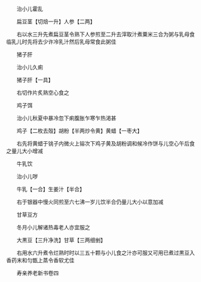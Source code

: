 <!-- { "loadSidebar": true } -->
　　治小儿霍乱

　　扁豆茎【切焙一升】人参【二两】

　　右以水三升先煮扁豆茎令熟下人参煎至二升去滓取汁煮粟米三合为粥与乳母食临乳儿时先将去少许冷乳汁然后乳母常食此粥佳

　　猪子肝

　　治小儿久痢

　　猪子肝【一具】

　　右切作片炙熟空心食之

　　鸡子饵

　　治小儿秋夏中暴冷忽下痢腹胀乍寒乍热渇甚

　　鸡子【二枚去殻】胡粉【半两炒令黄】黄蜡【一枣大】

　　右先将黄蜡于铫子内微火上镕次下鸡子黄及胡粉调和候冷作饼与儿空心午后食之量儿大小增减

　　牛乳饮

　　治小儿哕

　　牛乳【一合】生姜汁【半合】

　　右于银器中慢火同煎至六七沸一岁儿饮半合仍量儿大小以意加减

　　甘草豆方

　　冬月小儿解诸热毒老人亦宜服之

　　大黒豆【三升净洗】甘草【三两细剉】

　　右用水六升煮令烂熟时时以三五十颗与小儿食之汁亦可服又可用已煮过黒豆入香药末和匀甑上蒸令香软尤佳

　　寿亲养老新书卷四

　　
